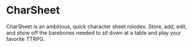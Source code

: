 # CharSheet
CharSheet is an ambitious, quick character sheet rolodex. Store, add, edit, and show off the barebones needed to sit down at a table and play your favorite TTRPG.
